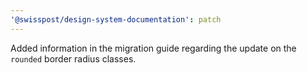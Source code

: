 ```yaml
---
'@swisspost/design-system-documentation': patch
---
```


Added information in the migration guide regarding the update on the `rounded` border radius classes.
